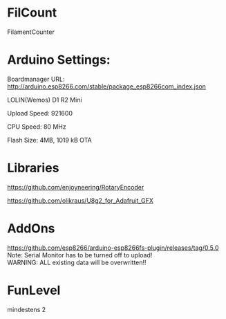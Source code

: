 # FilCount
FilamentCounter

# Arduino Settings:

Boardmanager URL: http://arduino.esp8266.com/stable/package_esp8266com_index.json 

LOLIN(Wemos) D1 R2 Mini 

Upload Speed: 921600 

CPU Speed: 80 MHz 

Flash Size: 4MB,  1019 kB OTA 

# Libraries

https://github.com/enjoyneering/RotaryEncoder

https://github.com/olikraus/U8g2_for_Adafruit_GFX

# AddOns

https://github.com/esp8266/arduino-esp8266fs-plugin/releases/tag/0.5.0<br>
Note: Serial Monitor has to be turned off to upload!<br>
WARNING: ALL existing data will be overwritten!!

# FunLevel
mindestens 2
